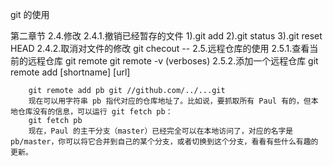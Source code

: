 
git 的使用

第二章节
	2.4.修改
		2.4.1.撤销已经暂存的文件
			1).git add <file>
			2).git status
			3).git reset HEAD <file>
		2.4.2.取消对文件的修改
			git checout -- <file>
	2.5.远程仓库的使用
		2.5.1.查看当前的远程仓库
			git remote
			git remote -v  (verboses)
		2.5.2.添加一个远程仓库
			git remote add [shortname] [url]

		git remote add pb git //github.com/../...git
		现在可以用字符串 pb 指代对应的仓库地址了。比如说，要抓取所有 Paul 有的，但本地仓库没有的信息，可以运行 git fetch pb：
		git fetch pb
		现在，Paul 的主干分支（master）已经完全可以在本地访问了，对应的名字是 pb/master，你可以将它合并到自己的某个分支，或者切换到这个分支，看看有些什么有趣的更新。









